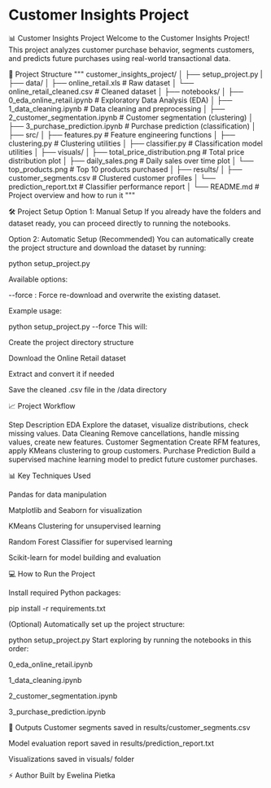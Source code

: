 # Customer Insights Project
📊 Customer Insights Project
Welcome to the Customer Insights Project!
This project analyzes customer purchase behavior, segments customers, and predicts future purchases using real-world transactional data.

📁 Project Structure
"""
customer_insights_project/
│
├── setup_project.py
|
├── data/
│   ├── online_retail.xls               # Raw dataset
│   └── online_retail_cleaned.csv        # Cleaned dataset
│
├── notebooks/
│   ├── 0_eda_online_retail.ipynb        # Exploratory Data Analysis (EDA)
│   ├── 1_data_cleaning.ipynb            # Data cleaning and preprocessing
│   ├── 2_customer_segmentation.ipynb    # Customer segmentation (clustering)
│   ├── 3_purchase_prediction.ipynb      # Purchase prediction (classification)
│
├── src/
│   ├── features.py                      # Feature engineering functions
│   ├── clustering.py                    # Clustering utilities
│   ├── classifier.py                    # Classification model utilities
│
├── visuals/
│   ├── total_price_distribution.png     # Total price distribution plot
│   ├── daily_sales.png                  # Daily sales over time plot
│   └── top_products.png                 # Top 10 products purchased
│
├── results/
│   ├── customer_segments.csv            # Clustered customer profiles
│   └── prediction_report.txt            # Classifier performance report
│
└── README.md                             # Project overview and how to run it
"""

🛠️ Project Setup
Option 1: Manual Setup
If you already have the folders and dataset ready, you can proceed directly to running the notebooks.

Option 2: Automatic Setup (Recommended)
You can automatically create the project structure and download the dataset by running:

python setup_project.py

Available options:

--force : Force re-download and overwrite the existing dataset.

Example usage:


python setup_project.py --force
This will:

Create the project directory structure

Download the Online Retail dataset

Extract and convert it if needed

Save the cleaned .csv file in the /data directory

📈 Project Workflow

Step	Description
EDA	Explore the dataset, visualize distributions, check missing values.
Data Cleaning	Remove cancellations, handle missing values, create new features.
Customer Segmentation	Create RFM features, apply KMeans clustering to group customers.
Purchase Prediction	Build a supervised machine learning model to predict future customer purchases.

📊 Key Techniques Used

Pandas for data manipulation

Matplotlib and Seaborn for visualization

KMeans Clustering for unsupervised learning

Random Forest Classifier for supervised learning

Scikit-learn for model building and evaluation


💻 How to Run the Project

Install required Python packages:

pip install -r requirements.txt

(Optional) Automatically set up the project structure:

python setup_project.py
Start exploring by running the notebooks in this order:

0_eda_online_retail.ipynb

1_data_cleaning.ipynb

2_customer_segmentation.ipynb

3_purchase_prediction.ipynb




📂 Outputs
Customer segments saved in results/customer_segments.csv

Model evaluation report saved in results/prediction_report.txt

Visualizations saved in visuals/ folder

⚡ Author
Built by Ewelina Pietka


